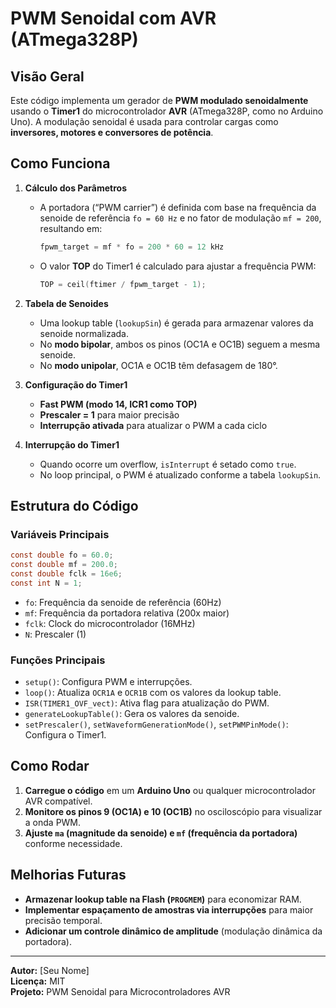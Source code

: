 # PWM Senoidal com AVR (ATmega328P)

## Visão Geral
Este código implementa um gerador de **PWM modulado senoidalmente** usando o **Timer1** do microcontrolador **AVR** (ATmega328P, como no Arduino Uno). A modulação senoidal é usada para controlar cargas como **inversores, motores e conversores de potência**.

## Como Funciona
1. **Cálculo dos Parâmetros**
   - A portadora (“PWM carrier”) é definida com base na frequência da senoide de referência `fo = 60 Hz` e no fator de modulação `mf = 200`, resultando em:
     ```c
     fpwm_target = mf * fo = 200 * 60 = 12 kHz
     ```
   - O valor **TOP** do Timer1 é calculado para ajustar a frequência PWM:
     ```c
     TOP = ceil(ftimer / fpwm_target - 1);
     ```

2. **Tabela de Senoides**
   - Uma lookup table (`lookupSin`) é gerada para armazenar valores da senoide normalizada.
   - No **modo bipolar**, ambos os pinos (OC1A e OC1B) seguem a mesma senoide.
   - No **modo unipolar**, OC1A e OC1B têm defasagem de 180°.

3. **Configuração do Timer1**
   - **Fast PWM (modo 14, ICR1 como TOP)**
   - **Prescaler = 1** para maior precisão
   - **Interrupção ativada** para atualizar o PWM a cada ciclo

4. **Interrupção do Timer1**
   - Quando ocorre um overflow, `isInterrupt` é setado como `true`.
   - No loop principal, o PWM é atualizado conforme a tabela `lookupSin`.

## Estrutura do Código
### **Variáveis Principais**
```c
const double fo = 60.0;
const double mf = 200.0;
const double fclk = 16e6;
const int N = 1;
```
- `fo`: Frequência da senoide de referência (60Hz)
- `mf`: Frequência da portadora relativa (200x maior)
- `fclk`: Clock do microcontrolador (16MHz)
- `N`: Prescaler (1)

### **Funções Principais**
- `setup()`: Configura PWM e interrupções.
- `loop()`: Atualiza `OCR1A` e `OCR1B` com os valores da lookup table.
- `ISR(TIMER1_OVF_vect)`: Ativa flag para atualização do PWM.
- `generateLookupTable()`: Gera os valores da senoide.
- `setPrescaler()`, `setWaveformGenerationMode()`, `setPWMPinMode()`: Configura o Timer1.

## Como Rodar
1. **Carregue o código** em um **Arduino Uno** ou qualquer microcontrolador AVR compatível.
2. **Monitore os pinos 9 (OC1A) e 10 (OC1B)** no osciloscópio para visualizar a onda PWM.
3. **Ajuste `ma` (magnitude da senoide) e `mf` (frequência da portadora)** conforme necessidade.

## Melhorias Futuras
- **Armazenar lookup table na Flash (`PROGMEM`)** para economizar RAM.
- **Implementar espaçamento de amostras via interrupções** para maior precisão temporal.
- **Adicionar um controle dinâmico de amplitude** (modulação dinâmica da portadora).

---

**Autor:** [Seu Nome]  
**Licença:** MIT  
**Projeto:** PWM Senoidal para Microcontroladores AVR

